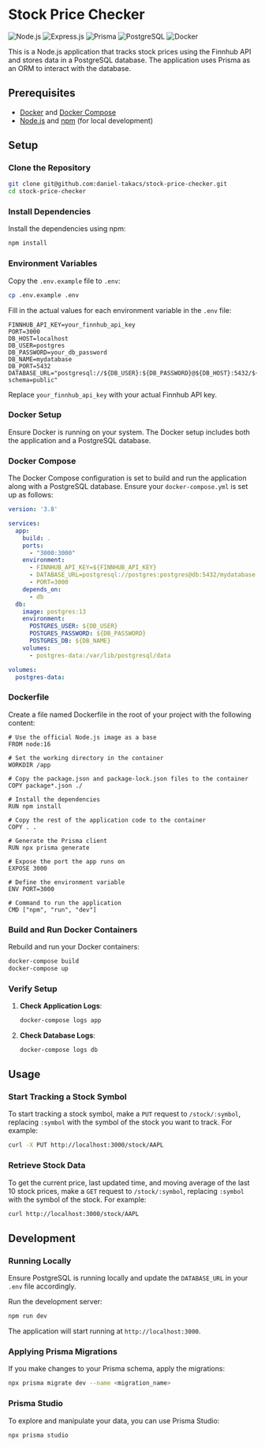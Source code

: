 # Stock Price Checker

![Node.js](https://img.shields.io/badge/Node.js-339933?style=for-the-badge&logo=nodedotjs&logoColor=white)
![Express.js](https://img.shields.io/badge/Express.js-000000?style=for-the-badge&logo=express&logoColor=white)
![Prisma](https://img.shields.io/badge/Prisma-2D3748?style=for-the-badge&logo=prisma&logoColor=white)
![PostgreSQL](https://img.shields.io/badge/PostgreSQL-336791?style=for-the-badge&logo=postgresql&logoColor=white)
![Docker](https://img.shields.io/badge/Docker-2496ED?style=for-the-badge&logo=docker&logoColor=white)

This is a Node.js application that tracks stock prices using the Finnhub API and stores data in a PostgreSQL database. The application uses Prisma as an ORM to interact with the database.

## Prerequisites

- [Docker](https://www.docker.com/get-started) and [Docker Compose](https://docs.docker.com/compose/install/)
- [Node.js](https://nodejs.org/) and [npm](https://www.npmjs.com/get-npm) (for local development)


## Setup

### Clone the Repository

```bash
git clone git@github.com:daniel-takacs/stock-price-checker.git
cd stock-price-checker
```

### Install Dependencies

Install the dependencies using npm:

```bash
npm install
```

### Environment Variables

Copy the `.env.example` file to `.env`:

```bash
cp .env.example .env
```

Fill in the actual values for each environment variable in the `.env` file:

```env
FINNHUB_API_KEY=your_finnhub_api_key
PORT=3000
DB_HOST=localhost
DB_USER=postgres
DB_PASSWORD=your_db_password
DB_NAME=mydatabase
DB_PORT=5432
DATABASE_URL="postgresql://${DB_USER}:${DB_PASSWORD}@${DB_HOST}:5432/${DB_NAME}?schema=public"

```

Replace `your_finnhub_api_key` with your actual Finnhub API key.

### Docker Setup

Ensure Docker is running on your system. The Docker setup includes both the application and a PostgreSQL database.

### Docker Compose

The Docker Compose configuration is set to build and run the application along with a PostgreSQL database. Ensure your `docker-compose.yml` is set up as follows:

```yaml
version: '3.8'

services:
  app:
    build: .
    ports:
      - "3000:3000"
    environment:
      - FINNHUB_API_KEY=${FINNHUB_API_KEY}
      - DATABASE_URL=postgresql://postgres:postgres@db:5432/mydatabase
      - PORT=3000
    depends_on:
      - db
  db:
    image: postgres:13
    environment:
      POSTGRES_USER: ${DB_USER}
      POSTGRES_PASSWORD: ${DB_PASSWORD}
      POSTGRES_DB: ${DB_NAME}
    volumes:
      - postgres-data:/var/lib/postgresql/data

volumes:
  postgres-data:
```
### Dockerfile

Create a file named Dockerfile in the root of your project with the following content:
```
# Use the official Node.js image as a base
FROM node:16

# Set the working directory in the container
WORKDIR /app

# Copy the package.json and package-lock.json files to the container
COPY package*.json ./

# Install the dependencies
RUN npm install

# Copy the rest of the application code to the container
COPY . .

# Generate the Prisma client
RUN npx prisma generate

# Expose the port the app runs on
EXPOSE 3000

# Define the environment variable
ENV PORT=3000

# Command to run the application
CMD ["npm", "run", "dev"]

```

### Build and Run Docker Containers

Rebuild and run your Docker containers:

```bash
docker-compose build
docker-compose up
```

### Verify Setup

1. **Check Application Logs**:

   ```bash
   docker-compose logs app
   ```

2. **Check Database Logs**:

   ```bash
   docker-compose logs db
   ```

## Usage

### Start Tracking a Stock Symbol

To start tracking a stock symbol, make a `PUT` request to `/stock/:symbol`, replacing `:symbol` with the symbol of the stock you want to track. For example:

```bash
curl -X PUT http://localhost:3000/stock/AAPL
```

### Retrieve Stock Data

To get the current price, last updated time, and moving average of the last 10 stock prices, make a `GET` request to `/stock/:symbol`, replacing `:symbol` with the symbol of the stock. For example:

```bash
curl http://localhost:3000/stock/AAPL
```

## Development

### Running Locally

Ensure PostgreSQL is running locally and update the `DATABASE_URL` in your `.env` file accordingly.

Run the development server:

```bash
npm run dev
```
The application will start running at `http://localhost:3000`.

### Applying Prisma Migrations

If you make changes to your Prisma schema, apply the migrations:

```bash
npx prisma migrate dev --name <migration_name>
```

### Prisma Studio

To explore and manipulate your data, you can use Prisma Studio:

```bash
npx prisma studio
```